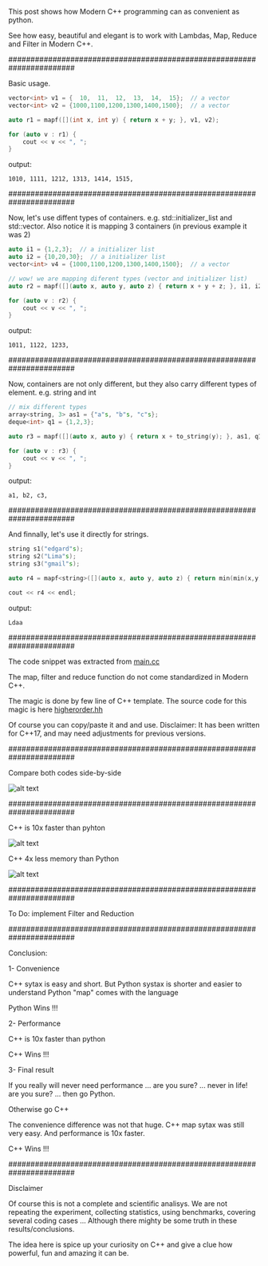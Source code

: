 
This post shows how Modern C++ programming can as convenient as python.

See how easy, beautiful and elegant is to work with Lambdas, Map, Reduce and Filter in Modern C++.

#######################################################################

Basic usage.

```cpp
vector<int> v1 = {  10,  11,  12,  13,  14,  15};  // a vector
vector<int> v2 = {1000,1100,1200,1300,1400,1500};  // a vector

auto r1 = mapf([](int x, int y) { return x + y; }, v1, v2);

for (auto v : r1) {
    cout << v << ", ";
}
```

output:

    1010, 1111, 1212, 1313, 1414, 1515,

#######################################################################

Now, let's use diffent types of containers. e.g. std::initializer_list and std::vector.
Also notice it is mapping 3 containers (in previous example it was 2)

```cpp
auto i1 = {1,2,3};  // a initializer list
auto i2 = {10,20,30};  // a initializer list
vector<int> v4 = {1000,1100,1200,1300,1400,1500};  // a vector

// wow! we are mapping diferent types (vector and initializer list)
auto r2 = mapf([](auto x, auto y, auto z) { return x + y + z; }, i1, i2, v4);

for (auto v : r2) {
    cout << v << ", ";
}
```

output:

    1011, 1122, 1233,

#######################################################################

Now, containers are not only different, but they also carry different types of element. e.g. string and int

```cpp
// mix different types
array<string, 3> as1 = {"a"s, "b"s, "c"s};
deque<int> q1 = {1,2,3};

auto r3 = mapf([](auto x, auto y) { return x + to_string(y); }, as1, q1);

for (auto v : r3) {
    cout << v << ", ";
}
```

output:

    a1, b2, c3,

#######################################################################

And finnally, let's use it directly for strings.

```cpp
string s1("edgard"s);
string s2("Lima"s);
string s3("gmail"s);

auto r4 = mapf<string>([](auto x, auto y, auto z) { return min(min(x,y),min(x,z)); }, s1, s2, s3);

cout << r4 << endl;
```

output:

    Ldaa
    
#######################################################################

The code snippet was extracted from [main.cc](https://github.com/Dragdex/giganticpp/blob/master/comparing_python_cc/lambda_filter_map_reduce/main.cc)

The map, filter and reduce function do not come standardized in Modern C++.

The magic is done by few line of C++ template.
The source code for this magic is here [higherorder.hh](https://github.com/Dragdex/giganticpp/blob/master/comparing_python_cc/lambda_filter_map_reduce/higherorder.hh)

Of course you can copy/paste it and and use.
Disclaimer: It has been written for C++17, and may need adjustments for previous versions.
    
#######################################################################    

Compare both codes side-by-side

![alt text](https://github.com/Dragdex/giganticpp/blob/master/comparing_python_cc/lambda_filter_map_reduce/side_by_side.png) 

#######################################################################

C++ is 10x faster than pyhton

![alt text](https://github.com/Dragdex/giganticpp/blob/master/comparing_python_cc/lambda_filter_map_reduce/perf.png) 

C++ 4x less memory than Python

![alt text](https://github.com/Dragdex/giganticpp/blob/master/comparing_python_cc/lambda_filter_map_reduce/ram.png) 


#######################################################################

To Do: implement Filter and Reduction

#######################################################################

Conclusion:

1- Convenience

C++ sytax is easy and short. But Python systax is shorter and easier to understand
Python "map" comes with the language

Python Wins !!!

2- Performance

C++ is 10x faster than python

C++ Wins !!!

3- Final result

If you really will never need performance ... are you sure? ... never in life! are you sure? ... then go Python.

Otherwise go C++

The convenience difference was not that huge. C++ map sytax was still very easy. And performance is 10x faster.

C++ Wins !!!

#######################################################################

Disclaimer

Of course this is not a complete and scientific analisys. We are not repeating the experiment, collecting statistics, using benchmarks, covering several coding cases ... Although there mighty be some truth in these results/conclusions.

The idea here is spice up your curiosity on C++ and give a clue how powerful, fun and amazing it can be.
